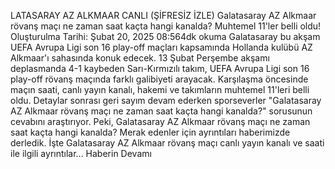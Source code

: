 LATASARAY AZ ALKMAAR CANLI (ŞİFRESİZ İZLE) Galatasaray AZ Alkmaar rövanş maçı ne zaman saat kaçta hangi kanalda? Muhtemel 11'ler belli oldu!
Oluşturulma Tarihi: Şubat 20, 2025 08:564dk okuma
Galatasaray bu akşam UEFA Avrupa Ligi son 16 play-off maçları kapsamında Hollanda kulübü AZ Alkmaar'ı sahasında konuk edecek. 13 Şubat Perşembe akşamı deplasmanda 4-1 kaybeden Sarı-Kırmızılı takım, UEFA Avrupa Ligi son 16 play-off rövanş maçında farklı galibiyeti arayacak. Karşılaşma öncesinde maçın saati, canlı yayın kanalı, hakemi ve takımların muhtemel 11'leri belli oldu. Detaylar sonrası geri sayım devam ederken sporseverler "Galatasaray AZ Alkmaar rövanş maçı ne zaman saat kaçta hangi kanalda?" sorusunun cevabını araştırıyor. Peki, Galatasaray AZ Alkmaar rövanş maçı ne zaman saat kaçta hangi kanalda? Merak edenler için ayrıntıları haberimizde derledik. İşte Galatasaray AZ Alkmaar rövanş maçı canlı yayın kanalı ve saati ile ilgili ayrıntılar...
Haberin Devamı
